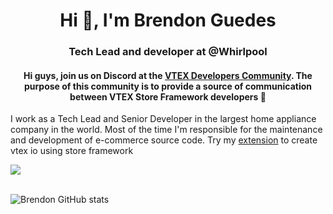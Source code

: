 <h1 align="center">Hi 👋, I'm Brendon Guedes</h1>
<h3 align="center">Tech Lead and developer at @Whirlpool</h3>
<h4 align="center">Hi guys, join us on Discord at the <a href="https://discord.gg/TePnXc3nNk">VTEX Developers Community</a>. The purpose of this community is to provide a source of communication between VTEX Store Framework developers 🚀</h4>

<span>I work as a Tech Lead and Senior Developer in the largest home appliance company in the world. Most of the time I'm responsible for the maintenance and development of e-commerce source code. Try my [extension](https://marketplace.visualstudio.com/items?itemName=brendonguedes.vtex-snippets)
 to create vtex io using store framework</span>

<a href="https://github.com/brendonguedes/vtex-snippets">
  <img align="center" src="https://github-readme-stats.vercel.app/api/pin/?username=brendonguedes&repo=vtex-snippets" />
</a>

<br>
<br>

![Brendon GitHub stats](https://github-readme-stats.vercel.app/api?username=brendonguedes&show_icons=true&theme=radical)

